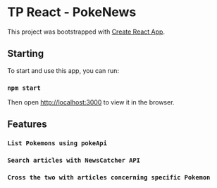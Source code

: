 # TP React - PokeNews

This project was bootstrapped with [Create React App](https://github.com/facebook/create-react-app).

## Starting

To start and use this app, you can run:

### `npm start`

Then open [http://localhost:3000](http://localhost:3000) to view it in the browser.

## Features

### `List Pokemons using pokeApi`
### `Search articles with NewsCatcher API`
### `Cross the two with articles concerning specific Pokemon`

